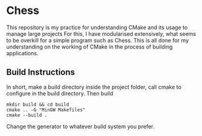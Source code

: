 # Chess
This repository is my practice for understanding CMake and its usage to manage large projects
For this, I have modularised extensively, what seems to be overkill for a simple program such as Chess.
This is all done for my understanding on the working of CMake in the process of building applications.

## Build Instructions
In short, make a build directory inside the project folder, call cmake to configure in the build directory. Then build

```
mkdir build && cd build
cmake .. -G "MinGW Makefiles"
cmake --build .
```

Change the generator to whatever build system you prefer.